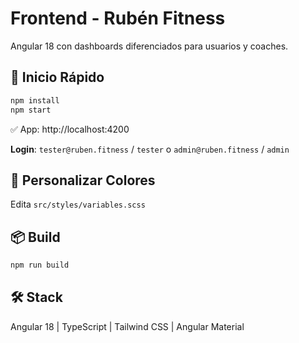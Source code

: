# Frontend - Rubén Fitness

Angular 18 con dashboards diferenciados para usuarios y coaches.

## 🚀 Inicio Rápido

```bash
npm install
npm start
```

✅ App: http://localhost:4200

**Login**: `tester@ruben.fitness` / `tester` o `admin@ruben.fitness` / `admin`

## 🎨 Personalizar Colores

Edita `src/styles/variables.scss`

## 📦 Build

```bash
npm run build
```

## 🛠️ Stack

Angular 18 | TypeScript | Tailwind CSS | Angular Material

